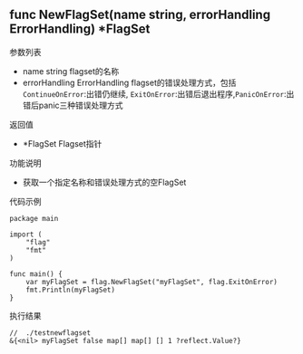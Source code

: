 ## func NewFlagSet(name string, errorHandling ErrorHandling) *FlagSet

参数列表
- name string   flagset的名称
- errorHandling ErrorHandling flagset的错误处理方式，包括`ContinueOnError`:出错仍继续, `ExitOnError`:出错后退出程序,`PanicOnError`:出错后panic三种错误处理方式

返回值
- *FlagSet Flagset指针

功能说明
- 获取一个指定名称和错误处理方式的空FlagSet

代码示例
    
    package main
    
    import (
        "flag"
        "fmt"
    )
    
    func main() {
        var myFlagSet = flag.NewFlagSet("myFlagSet", flag.ExitOnError)
        fmt.Println(myFlagSet)
    }

执行结果
    
    //  ./testnewflagset 
    &{<nil> myFlagSet false map[] map[] [] 1 ?reflect.Value?}